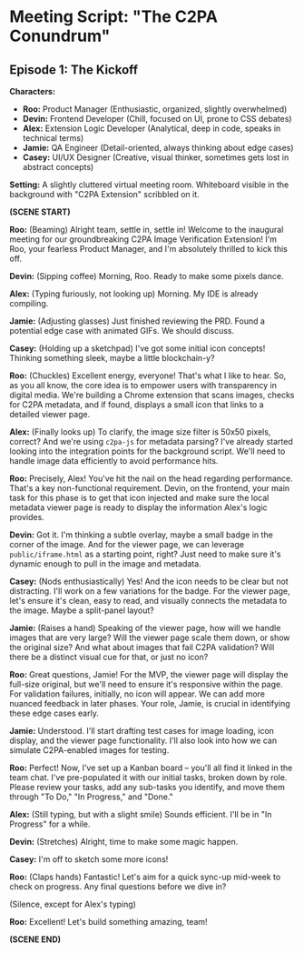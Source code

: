 # Meeting Script: "The C2PA Conundrum"

## Episode 1: The Kickoff

**Characters:**
*   **Roo:** Product Manager (Enthusiastic, organized, slightly overwhelmed)
*   **Devin:** Frontend Developer (Chill, focused on UI, prone to CSS debates)
*   **Alex:** Extension Logic Developer (Analytical, deep in code, speaks in technical terms)
*   **Jamie:** QA Engineer (Detail-oriented, always thinking about edge cases)
*   **Casey:** UI/UX Designer (Creative, visual thinker, sometimes gets lost in abstract concepts)

**Setting:** A slightly cluttered virtual meeting room. Whiteboard visible in the background with "C2PA Extension" scribbled on it.

**(SCENE START)**

**Roo:** (Beaming) Alright team, settle in, settle in! Welcome to the inaugural meeting for our groundbreaking C2PA Image Verification Extension! I'm Roo, your fearless Product Manager, and I'm absolutely thrilled to kick this off.

**Devin:** (Sipping coffee) Morning, Roo. Ready to make some pixels dance.

**Alex:** (Typing furiously, not looking up) Morning. My IDE is already compiling.

**Jamie:** (Adjusting glasses) Just finished reviewing the PRD. Found a potential edge case with animated GIFs. We should discuss.

**Casey:** (Holding up a sketchpad) I've got some initial icon concepts! Thinking something sleek, maybe a little blockchain-y?

**Roo:** (Chuckles) Excellent energy, everyone! That's what I like to hear. So, as you all know, the core idea is to empower users with transparency in digital media. We're building a Chrome extension that scans images, checks for C2PA metadata, and if found, displays a small icon that links to a detailed viewer page.

**Alex:** (Finally looks up) To clarify, the image size filter is 50x50 pixels, correct? And we're using `c2pa-js` for metadata parsing? I've already started looking into the integration points for the background script. We'll need to handle image data efficiently to avoid performance hits.

**Roo:** Precisely, Alex! You've hit the nail on the head regarding performance. That's a key non-functional requirement. Devin, on the frontend, your main task for this phase is to get that icon injected and make sure the local metadata viewer page is ready to display the information Alex's logic provides.

**Devin:** Got it. I'm thinking a subtle overlay, maybe a small badge in the corner of the image. And for the viewer page, we can leverage `public/iframe.html` as a starting point, right? Just need to make sure it's dynamic enough to pull in the image and metadata.

**Casey:** (Nods enthusiastically) Yes! And the icon needs to be clear but not distracting. I'll work on a few variations for the badge. For the viewer page, let's ensure it's clean, easy to read, and visually connects the metadata to the image. Maybe a split-panel layout?

**Jamie:** (Raises a hand) Speaking of the viewer page, how will we handle images that are very large? Will the viewer page scale them down, or show the original size? And what about images that fail C2PA validation? Will there be a distinct visual cue for that, or just no icon?

**Roo:** Great questions, Jamie! For the MVP, the viewer page will display the full-size original, but we'll need to ensure it's responsive within the page. For validation failures, initially, no icon will appear. We can add more nuanced feedback in later phases. Your role, Jamie, is crucial in identifying these edge cases early.

**Jamie:** Understood. I'll start drafting test cases for image loading, icon display, and the viewer page functionality. I'll also look into how we can simulate C2PA-enabled images for testing.

**Roo:** Perfect! Now, I've set up a Kanban board – you'll all find it linked in the team chat. I've pre-populated it with our initial tasks, broken down by role. Please review your tasks, add any sub-tasks you identify, and move them through "To Do," "In Progress," and "Done."

**Alex:** (Still typing, but with a slight smile) Sounds efficient. I'll be in "In Progress" for a while.

**Devin:** (Stretches) Alright, time to make some magic happen.

**Casey:** I'm off to sketch some more icons!

**Roo:** (Claps hands) Fantastic! Let's aim for a quick sync-up mid-week to check on progress. Any final questions before we dive in?

(Silence, except for Alex's typing)

**Roo:** Excellent! Let's build something amazing, team!

**(SCENE END)**